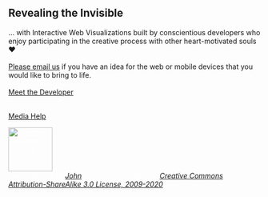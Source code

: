 ## Revealing the Invisible
... with Interactive Web Visualizations built by conscientious developers who enjoy participating in the creative process with other heart-motivated souls ❤
<br /><br />
[Please email us](mailto:info@real-currents.com) if you have an idea for the web or mobile devices that you would like to bring to life.
<br /><br />
[Meet the Developer](/dev)
<br /><br />

<h1 id="text_title" style="display:none;"></h1>
<p id="text_copy" style="display:none;">
</p>

<span id="background01" style="display:none; color:hsla(53,8%,37%,0.005)"></span>
<span id="background02" style="display:none; color:hsla(168,15%,65%,0.025)"></span>
<span id="background03" style="display:none; color:hsla(0%,0%,0%,1.0)"></span>

<span id="foreground01" style="display:none; color:rgb(255,255,255)"></span>
<span id="foreground02" style="display:none; color:hsla(210, 100%, 70%, 1.0)"></span>
<span id="foreground03" style="display:none; color:hsla(150, 100%, 70%, 1.0)"></span>

<div id="stream" style="display:none; text-align:center">
  <video id="aud1" preload="auto" muted="true" controls="true">
    <source src="https://s3-us-west-1.amazonaws.com/real-currents/js-demos/video/the_word.mp4" />
    <source src="https://s3-us-west-1.amazonaws.com/real-currents/js-demos/video/the_word.ogx" />
  </video>
</div>

<a href="http://www.w3.org/2010/05/video/mediaevents.html" target="_blank">Media Help</a>

<p id="vstatus"></p>
<p id="license" style="color:#fff">
	<img src="http://i.creativecommons.org/l/by-sa/3.0/nz/88x31.png"  style="width: 88px;" alt="Creative Commons Licence"><br />
	<em>These demos by <a href="mailto:john@real-currents.com">John</a> are licensed under the <a href="http://creativecommons.org/licenses/by-sa/3.0/nz/deed.en_GB">Creative Commons Attribution-ShareAlike 3.0 License, 2009-2020</a></em>
</p>

<script type="text/javascript" id="cvSrc" src="/js-demos/scripts/interact-visualizer.js"></script>
